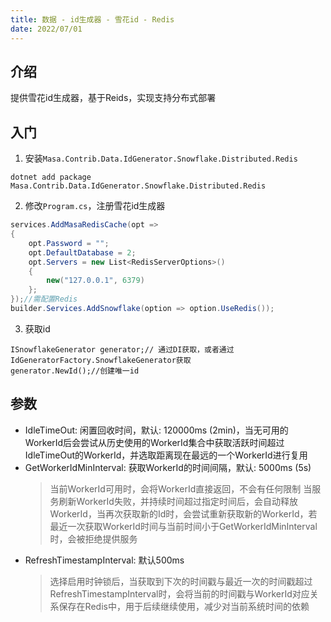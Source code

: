 ```yaml
---
title: 数据 - id生成器 - 雪花id - Redis
date: 2022/07/01
---
```


## 介绍

提供雪花id生成器，基于Reids，实现支持分布式部署

## 入门

1. 安装`Masa.Contrib.Data.IdGenerator.Snowflake.Distributed.Redis`

``` shell
dotnet add package Masa.Contrib.Data.IdGenerator.Snowflake.Distributed.Redis
```

2. 修改`Program.cs`，注册雪花id生成器

``` C#
services.AddMasaRedisCache(opt =>
{
    opt.Password = "";
    opt.DefaultDatabase = 2;
    opt.Servers = new List<RedisServerOptions>()
    {
        new("127.0.0.1", 6379)
    };
});//需配置Redis
builder.Services.AddSnowflake(option => option.UseRedis());
```

3. 获取id

 ```
ISnowflakeGenerator generator;// 通过DI获取，或者通过IdGeneratorFactory.SnowflakeGenerator获取
generator.NewId();//创建唯一id
```

## 参数

* IdleTimeOut: 闲置回收时间，默认: 120000ms (2min)，当无可用的WorkerId后会尝试从历史使用的WorkerId集合中获取活跃时间超过IdleTimeOut的WorkerId，并选取距离现在最远的一个WorkerId进行复用
* GetWorkerIdMinInterval: 获取WorkerId的时间间隔，默认: 5000ms (5s)
  > 当前WorkerId可用时，会将WorkerId直接返回，不会有任何限制
  > 当服务刷新WorkerId失败，并持续时间超过指定时间后，会自动释放WorkerId，当再次获取新的Id时，会尝试重新获取新的WorkerId，若最近一次获取WorkerId时间与当前时间小于GetWorkerIdMinInterval时，会被拒绝提供服务
* RefreshTimestampInterval: 默认500ms
  > 选择启用时钟锁后，当获取到下次的时间戳与最近一次的时间戳超过RefreshTimestampInterval时，会将当前的时间戳与WorkerId对应关系保存在Redis中，用于后续继续使用，减少对当前系统时间的依赖